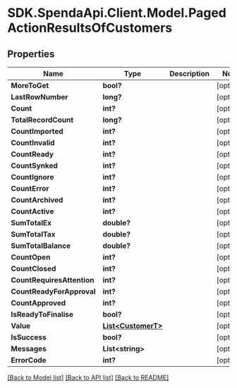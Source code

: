 # SDK.SpendaApi.Client.Model.PagedActionResultsOfCustomers
## Properties

Name | Type | Description | Notes
------------ | ------------- | ------------- | -------------
**MoreToGet** | **bool?** |  | [optional] 
**LastRowNumber** | **long?** |  | [optional] 
**Count** | **int?** |  | [optional] 
**TotalRecordCount** | **long?** |  | [optional] 
**CountImported** | **int?** |  | [optional] 
**CountInvalid** | **int?** |  | [optional] 
**CountReady** | **int?** |  | [optional] 
**CountSynked** | **int?** |  | [optional] 
**CountIgnore** | **int?** |  | [optional] 
**CountError** | **int?** |  | [optional] 
**CountArchived** | **int?** |  | [optional] 
**CountActive** | **int?** |  | [optional] 
**SumTotalEx** | **double?** |  | [optional] 
**SumTotalTax** | **double?** |  | [optional] 
**SumTotalBalance** | **double?** |  | [optional] 
**CountOpen** | **int?** |  | [optional] 
**CountClosed** | **int?** |  | [optional] 
**CountRequiresAttention** | **int?** |  | [optional] 
**CountReadyForApproval** | **int?** |  | [optional] 
**CountApproved** | **int?** |  | [optional] 
**IsReadyToFinalise** | **bool?** |  | [optional] 
**Value** | [**List&lt;CustomerT&gt;**](CustomerT.md) |  | [optional] 
**IsSuccess** | **bool?** |  | [optional] 
**Messages** | **List&lt;string&gt;** |  | [optional] 
**ErrorCode** | **int?** |  | [optional] 

[[Back to Model list]](../Models) [[Back to API list]](../Api) [[Back to README]](../README.md)

